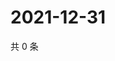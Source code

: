 # 2021-12-31

共 0 条

<!-- BEGIN WEIBO -->
<!-- 最后更新时间 Fri Dec 31 2021 21:20:00 GMT+0800 (China Standard Time) -->

<!-- END WEIBO -->
